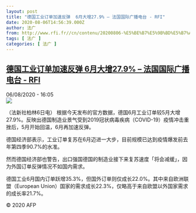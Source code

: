 ```yaml
---
layout: post
title: "德国工业订单加速反弹  6月大增27.9% – 法国国际广播电台 - RFI"
date: 2020-08-06T14:56:39.000Z
author: 法广
from: http://www.rfi.fr//cn/contenu/20200806-%E5%BE%B7%E5%9B%BD%E5%B7%A5%E4%B8%9A%E8%AE%A2%E5%8D%95%E5%8A%A0%E9%80%9F%E5%8F%8D%E5%BC%B9-6%E6%9C%88%E5%A4%A7%E5%A2%9E279
tags: [ 法广 ]
categories: [ 法广 ]
---
```

<!--1596725799000-->
[德国工业订单加速反弹  6月大增27.9% – 法国国际广播电台 - RFI](http://www.rfi.fr//cn/contenu/20200806-%E5%BE%B7%E5%9B%BD%E5%B7%A5%E4%B8%9A%E8%AE%A2%E5%8D%95%E5%8A%A0%E9%80%9F%E5%8F%8D%E5%BC%B9-6%E6%9C%88%E5%A4%A7%E5%A2%9E279)
------

<div>
<div>06/08/2020 - 16:05</div><img src="https://s.rfi.fr/media/display/0d9df9e4-d7f3-11ea-b7a2-005056a98db9/w:310/p:16x9/eco0007b.200806220501.jpg"><div class="t-content__body u-clearfix"><div class="m-interstitial"></div><p>（法新社柏林6日电）    根据今天发布的官方数据，德国6月工业订单较5月大增27.9%。反映出德国制造业景气受到2019冠状病毒疾病（COVID-19）疫情冲击重挫后，5月开始回温，6月再加速反弹。</p><p>    德国经济部表示，工业订单复苏在6月迈进一大步，目前规模已达到疫情爆发前去年第四季90.7%的水准。</p><p>    然而德国经济部也警告，出口强国德国的制造业接下来复苏速度「将会减缓」，因为外国订单反弹情况不如国内需求。</p><p>    德国工业6月国内订单跃增35.3%，但国外订单则仅成长22.0%。其中来自欧洲联盟（European Union）国家的需求成长22.3%，仅略高于来自欧盟以外国家需求的成长率21.7%。</p><p class="t-copyright">© 2020 AFP</p>        </div>
</div>
